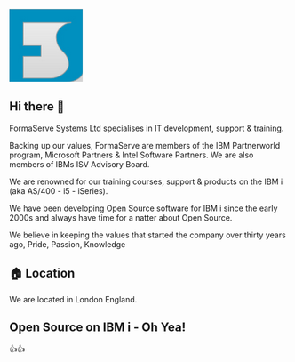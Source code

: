 ![Banner](Logo.png)

## Hi there 👋

FormaServe Systems Ltd specialises in IT development, support & training.

Backing up our values, FormaServe are members of the IBM Partnerworld program, Microsoft Partners & Intel Software Partners.  We are also members of IBMs ISV Advisory Board.

We are renowned for our training courses, support & products on the IBM i (aka AS/400 - i5 - iSeries).

We have been developing Open Source software for IBM i since the early 2000s and always have time for a natter about Open Source.

We believe in keeping the values that started the company over thirty years ago, Pride, Passion, Knowledge


## 🏠 Location
We are located in London England.


## Open Source on IBM i - Oh Yea!

👍👍

<!--

**Here are some ideas to get you started:**

🙋‍♀️ A short introduction - what is your organization all about?
🌈 Contribution guidelines - how can the community get involved?
👩‍💻 Useful resources - where can the community find your docs? Is there anything else the community should know?
🍿 Fun facts - what does your team eat for breakfast?
🧙 Remember, you can do mighty things with the power of [Markdown](https://docs.github.com/github/writing-on-github/getting-started-with-writing-and-formatting-on-github/basic-writing-and-formatting-syntax)
-->

